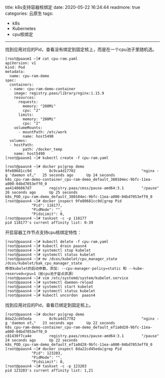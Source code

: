 title: k8s支持容器核绑定
date: 2020-05-22 16:24:44
readmore: true
categories: 云原生
tags:
- k8s
- Kubernetes
- cpu核绑定

---

找到应用对应的Pid，查看没有绑定到固定核上，而是在一个cpu池子里随机选。

    [root@paasm1 ~]# cat cpu-ram.yaml
    apiVersion: v1
    kind: Pod
    metadata:
      name: cpu-ram-demo
    spec:
      containers:
      - name: cpu-ram-demo-container
        image: registry.paas/library/nginx:1.15.9
        resources:
          requests:
            memory: "200Mi"
            cpu: "2"
          limits:
            memory: "200Mi"
            cpu: "2"
        volumeMounts:
          - mountPath: /etc/work
            name: host5490
      volumes:
      - hostPath:
            path: /docker_temp
        name: host5490
    [root@paasm1 ~]# kubectl create -f cpu-ram.yaml
    
    [root@paasn4 ~]# docker ps|grep demo
    9fe80681cc9d        8c9ca4d17702                              "nginx -g 'daemon of…"   25 seconds ago      Up 24 seconds                           k8s_cpu-ram-demo-container_cpu-ram-demo_default_380104ec-9bfc-11ea-a000-04bd7053eff0_0
    ae41406867d7        registry.paas/cmss/pause-amd64:3.1        "/pause"                 26 seconds ago      Up 25 seconds                           k8s_POD_cpu-ram-demo_default_380104ec-9bfc-11ea-a000-04bd7053eff0_0
    [root@paasn4 ~]# docker inspect 9fe80681cc9d|grep Pid
                "Pid": 118177,
                "PidMode": "",
                "PidsLimit": 0,
    [root@paasn4 ~]# taskset -c -p 118177
    pid 118177's current affinity list: 0-39


开启容器工作节点支持cpu核绑定特性：

    [root@paasn4 ~]# kubectl delete -f cpu-ram.yaml
    [root@paasn4 ~]# kubectl drain paasn4
    [root@paasn4 ~]# systemctl stop kubelet
    [root@paasn4 ~]# systemctl status kubelet
    [root@paasn4 ~]# mv /dcos/kubelet/cpu_manager_state /dcos/kubelet/bak_cpu_manager_state
    修改kubelet的启动参数，添加: --cpu-manager-policy=static 和 --kube-reserved=cpu=1（给cpu池子留点资源）
    [root@paasn4 ~]# vim /etc/systemd/system/kubelet.service
    [root@paasn4 ~]# systemctl daemon-reload
    [root@paasn4 ~]# systemctl start kubelet
    [root@paasn4 ~]# systemctl status kubelet
    [root@paasn4 ~]# kubectl uncordon  paasn4


找到应用对应的Pid，查看已绑定到固定核上。

    [root@paasn4 ~]# docker ps|grep demo
    8da22cd45eda        8c9ca4d17702                              "nginx -g 'daemon of…"   23 seconds ago      Up 22 seconds                           k8s_cpu-ram-demo-container_cpu-ram-demo_default_ef1a0d28-9bfc-11ea-a000-04bd7053eff0_0
    c81430f7ca4e        registry.paas/cmss/pause-amd64:3.1        "/pause"                 24 seconds ago      Up 22 seconds                           k8s_POD_cpu-ram-demo_default_ef1a0d28-9bfc-11ea-a000-04bd7053eff0_0
    [root@paasn4 ~]# docker inspect 8da22cd45eda|grep Pid
                "Pid": 123203,
                "PidMode": "",
                "PidsLimit": 0,
    [root@paasn4 ~]# taskset -c -p 123203
    pid 123203's current affinity list: 1,21

